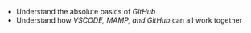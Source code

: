 * Understand the absolute basics of _GitHub_
* Understand how _VSCODE, MAMP, and GitHub_ can all work together
